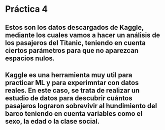 # Práctica 4
## Estos son los datos descargados de Kaggle, mediante los cuales vamos a hacer un análisis de los pasajeros del Titanic, teniendo en cuenta ciertos parámetros para que no aparezcan espacios nulos.
## Kaggle es una herramienta muy util para practicar ML y para experimntar con datos reales. En este caso, se trata de realizar un estudio de datos para descubrir cuántos pasajeros lograron sobrevivir al hundimiento del barco teniendo en cuenta variables como el sexo, la edad o la clase social.
